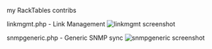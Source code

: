 my RackTables contribs

linkmgmt.php	- Link Management
![linkmgmt screenshot](https://raw.github.com/github138/myRT-contribs/develop/linkmgmt.jpg)

snmpgeneric.php - Generic SNMP sync
![snmpgeneric screenshot](https://raw.github.com/github138/myRT-contribs/develop/snmpgeneric.jpg)
